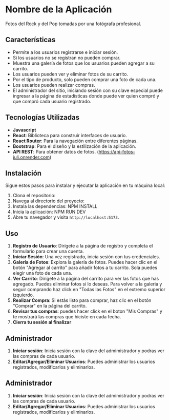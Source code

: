 # Nombre de la Aplicación
Fotos del Rock y del Pop tomadas por una fotógrafa profesional.

## Características
- Permite a los usuarios registrarse e iniciar sesión.
- Si los usuarios no se registran no pueden comprar.
- Muestra una galería de fotos que los usuarios pueden agregar a su carrito.
- Los usuarios pueden ver y eliminar fotos de su carrito.
- Por el tipo de producto, solo pueden comprar una foto de cada una.
- Los usuarios pueden realizar compras.
- El administrador del sitio, iniciando sesión con su clave especial puede
  ingresar a la página de estadísticas donde puede ver quien compró y que compró cada usuario registrado.

## Tecnologías Utilizadas
- **Javascript**
- **React**: Biblioteca para construir interfaces de usuario.
- **React Router**: Para la navegación entre diferentes páginas.
- **Bootstrap**: Para el diseño y la estilización de la aplicación.
- **API REST**: Para obtener datos de fotos. (https://api-fotos-juli.onrender.com)

## Instalación
Sigue estos pasos para instalar y ejecutar la aplicación en tu máquina local:
1. Clona el repositorio:
2. Navega al directorio del proyecto:
3. Instala las dependencias: NPM INSTALL
4. Inicia la aplicación: NPM RUN DEV
5. Abre tu navegador y visita `http://localhost:5173`.


## Uso
1. **Registro de Usuario**: Dirígete a la página de registro y completa el formulario para crear una cuenta.
2. **Iniciar Sesión**: Una vez registrado, inicia sesión con tus credenciales.
3. **Galería de Fotos**: Explora la galería de fotos. Puedes hacer clic en el botón "Agregar al carrito" para añadir fotos a tu carrito. Sola puedes elegir una foto de cada una.
4. **Ver Carrito**: Dirígete a la página del carrito para ver las fotos que has agregado. Puedes eliminar fotos si lo deseas. Para volver a la galeria y seguir comprando haz click en "Todas las Fotos" en el extremo superior izquierdo.
5. **Realizar Compra**: Si estás listo para comprar, haz clic en el botón "Comprar" en la página del carrito.
6. **Revisar tus compras**: puedes hacer click en el boton "Mis Compras" y te mostrará las compras que hiciste
en cada fecha.
7. **Cierra tu sesión al finalizar**

## Administrador
1. **Iniciar sesión**: Inicia sesión con la clave del admimistrador y podras ver las compras de cada usuario.
2. **Editar/Agregar/Eliminar Usuarios**: Puedes administrar los usuarios registrados, modificarlos y eliminarlos.

## Administrador
1. **Iniciar sesión**: Inicia sesión con la clave del admimistrador y podras ver las compras de cada usuario.
2. **Editar/Agregar/Eliminar Usuarios**: Puedes administrar los usuarios registrados, modificarlos y eliminarlos.